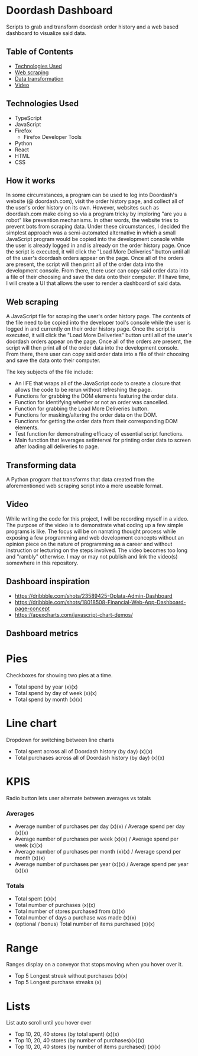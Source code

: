 # Doordash Dashboard

Scripts to grab and transform doordash order history and a web based dashboard to visualize said data.

## Table of Contents

- [Technologies Used](#technologies-used)
- [Web scraping](#web-scraping)
- [Data transformation](#transforming-data)
- [Video](#video)

## Technologies Used

- TypeScript
- JavaScript
- Firefox
  - Firefox Developer Tools
- Python
- React
- HTML
- CSS

## How it works

In some circumstances, a program can be used to log into Doordash's website (@ doordash.com), visit the order history page, and collect all of the user's order
history on its own. However, websites such as doordash.com make doing so via a program tricky by imploring "are you a robot" like prevention mechanisms. In other words, the website tries to prevent bots from scraping data. Under these circumstances, I decided the simplest approach was a semi-automated alternative in which a small JavaScript program would be copied into the
development console while the user is already logged in and is already on the order history page. Once the script is executed, it will
click the "Load More Deliveries" button until all of the user's doordash orders appear on the page. Once all of the orders are present, the script will then
print all of the order data into the development console. From there, there user can copy said order data into a file of their choosing and save the data onto their computer. If I have time, I will create a UI that allows the user to render a dashboard of said data.

## Web scraping

A JavaScript file for scraping the user's order history page. The contents of the file need to be copied into the developer tool's console while the user is logged in and currently on their order history page. Once the script is executed, it will
click the "Load More Deliveries" button until all of the user's doordash orders appear on the page. Once all of the orders are present, the script will then
print all of the order data into the development console. From there, there user can copy said order data into a file of their choosing and save the data onto their computer.

The key subjects of the file include:

- An IIFE that wraps all of the JavaScript code to create a closure that allows the code to be rerun without refreshing the page.
- Functions for grabbing the DOM elements featuring the order data.
- Function for identifying whether or not an order was cancelled.
- Function for grabbing the Load More Deliveries button.
- Functions for masking/altering the order data on the DOM.
- Functions for getting the order data from their corresponding DOM elements.
- Test function for demonstrating efficacy of essential script functions.
- Main function that leverages setInterval for printing order data to screen after loading all deliveries to page.

## Transforming data

A Python program that transforms that data created from the aforementioned web scraping script into a more useable format.

## Video

While writing the code for this project, I will be recording myself in a video. The purpose of the video is to demonstrate what coding up a few simple programs is like. The focus will be on narrating thought process while exposing a few programming and web development concepts without an opinion piece on the nature of programming as a career and without instruction or lecturing on the steps involved. The video becomes too long and "rambly" otherwise. I may or may not publish and link the video(s) somewhere in this repository.

## Dashboard inspiration

- https://dribbble.com/shots/23589425-Oplata-Admin-Dashboard
- https://dribbble.com/shots/18018508-Financial-Web-App-Dashboard-page-concept
- https://apexcharts.com/javascript-chart-demos/

## Dashboard metrics

# Pies

Checkboxes for showing two pies at a time.

- Total spend by year (x)(x)
- Total spend by day of week (x)(x)
- Total spend by month (x)(x)

# Line chart

Dropdown for switching between line charts

- Total spent across all of Doordash history (by day) (x)(x)
- Total purchases across all of Doordash history (by day) (x)(x)

# KPIS

Radio button lets user alternate between averages vs totals

### Averages

- Average number of purchases per day (x)(x) / Average spend per day (x)(x)
- Average number of purchases per week (x)(x) / Average spend per week (x)(x)
- Average number of purchases per month (x)(x) / Average spend per month (x)(x)
- Average number of purchases per year (x)(x) / Average spend per year (x)(x)

### Totals

- Total spent (x)(x)
- Total number of purchases (x)(x)
- Total number of stores purchased from (x)(x)
- Total number of days a purchase was made (x)(x)
- (optional / bonus) Total number of items purchased (x)(x)

# Range

Ranges display on a conveyor that stops moving when you hover over it.

- Top 5 Longest streak without purchases (x)(x)
- Top 5 Longest purchase streaks (x)

# Lists

List auto scroll until you hover over

- Top 10, 20, 40 stores (by total spent) (x)(x)
- Top 10, 20, 40 stores (by number of purchases)(x)(x)
- Top 10, 20, 40 stores (by number of items purchased) (x)(x)
